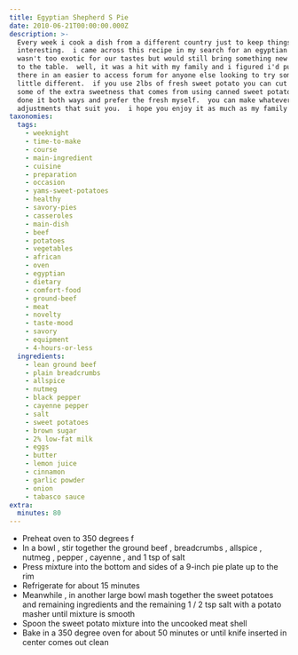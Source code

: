 ```yaml
---
title: Egyptian Shepherd S Pie
date: 2010-06-21T00:00:00.000Z
description: >-
  Every week i cook a dish from a different country just to keep things
  interesting.  i came across this recipe in my search for an egyptian meal that
  wasn't too exotic for our tastes but would still bring something new and tasty
  to the table.  well, it was a hit with my family and i figured i'd put it out
  there in an easier to access forum for anyone else looking to try something a
  little different.  if you use 2lbs of fresh sweet potato you can cut down on
  some of the extra sweetness that comes from using canned sweet potatoes.  i've
  done it both ways and prefer the fresh myself.  you can make whatever
  adjustments that suit you.  i hope you enjoy it as much as my family does.
taxonomies:
  tags:
    - weeknight
    - time-to-make
    - course
    - main-ingredient
    - cuisine
    - preparation
    - occasion
    - yams-sweet-potatoes
    - healthy
    - savory-pies
    - casseroles
    - main-dish
    - beef
    - potatoes
    - vegetables
    - african
    - oven
    - egyptian
    - dietary
    - comfort-food
    - ground-beef
    - meat
    - novelty
    - taste-mood
    - savory
    - equipment
    - 4-hours-or-less
  ingredients:
    - lean ground beef
    - plain breadcrumbs
    - allspice
    - nutmeg
    - black pepper
    - cayenne pepper
    - salt
    - sweet potatoes
    - brown sugar
    - 2% low-fat milk
    - eggs
    - butter
    - lemon juice
    - cinnamon
    - garlic powder
    - onion
    - tabasco sauce
extra:
  minutes: 80
---
```

 - Preheat oven to 350 degrees f
 - In a bowl , stir together the ground beef , breadcrumbs , allspice , nutmeg , pepper , cayenne , and 1 tsp of salt
 - Press mixture into the bottom and sides of a 9-inch pie plate up to the rim
 - Refrigerate for about 15 minutes
 - Meanwhile , in another large bowl mash together the sweet potatoes and remaining ingredients and the remaining 1 / 2 tsp salt with a potato masher until mixture is smooth
 - Spoon the sweet potato mixture into the uncooked meat shell
 - Bake in a 350 degree oven for about 50 minutes or until knife inserted in center comes out clean
